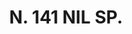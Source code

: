 ---
title: "N. 141 NIL SP."
plant-name: "N. 141."
plant-number: "141"
plant-img1: "/assets/img/plant141_verso.jpg"
plant-img2: "/assets/img/plant141.jpg"
plant-xml: "/assets/xml/plant141.xml"
plant-title: "N. 141 NIL SP."
plant-taxon-link: ""
plant-taxon-content: ""
layout: single-xml
---